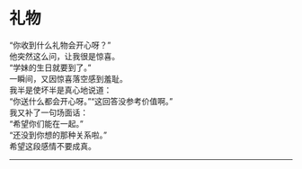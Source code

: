 # 礼物

“你收到什么礼物会开心呀？”
\
他突然这么问，让我很是惊喜。
\
“学妹的生日就要到了。”
\
一瞬间，又因惊喜落空感到羞耻。
\
我半是使坏半是真心地说道：
\
“你送什么都会开心呀。”“这回答没参考价值啊。”
\
我又补了一句场面话：
\
“希望你们能在一起。”
\
“还没到你想的那种关系啦。”
\
希望这段感情不要成真。

---
